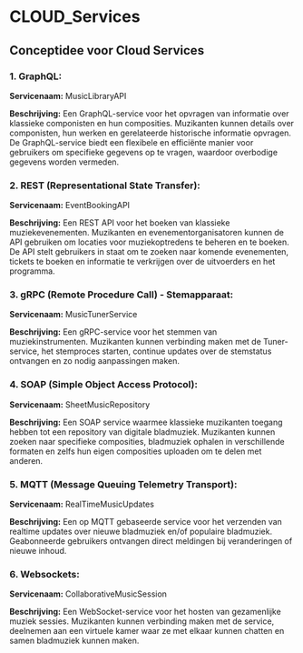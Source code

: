 # CLOUD_Services


## Conceptidee voor Cloud Services
### 1. GraphQL:
**Servicenaam:** MusicLibraryAPI

**Beschrijving:** Een GraphQL-service voor het opvragen van informatie over klassieke componisten en hun composities. Muzikanten kunnen 
details over componisten, hun werken en gerelateerde historische informatie opvragen. De GraphQL-service biedt een flexibele en efficiënte 
manier voor gebruikers om specifieke gegevens op te vragen, waardoor overbodige gegevens worden vermeden.

### 2. REST (Representational State Transfer):
**Servicenaam:** EventBookingAPI

**Beschrijving:** Een REST API voor het boeken van klassieke muziekevenementen. Muzikanten en evenementorganisatoren kunnen de API gebruiken 
om locaties voor muziekoptredens te beheren en te boeken. De API stelt gebruikers in staat om te zoeken naar komende evenementen, tickets te 
boeken en informatie te verkrijgen over de uitvoerders en het programma.

### 3. gRPC (Remote Procedure Call) - Stemapparaat:
**Servicenaam:** MusicTunerService

**Beschrijving:** Een gRPC-service voor het stemmen van muziekinstrumenten. Muzikanten kunnen verbinding maken met de Tuner-service, het 
stemproces starten, continue updates over de stemstatus ontvangen en zo nodig aanpassingen maken.

### 4. SOAP (Simple Object Access Protocol):
**Servicenaam:** SheetMusicRepository

**Beschrijving:** Een SOAP service waarmee klassieke muzikanten toegang hebben tot een repository van digitale bladmuziek. Muzikanten kunnen 
zoeken naar specifieke composities, bladmuziek ophalen in verschillende formaten en zelfs hun eigen composities uploaden om te delen met 
anderen.

### 5. MQTT (Message Queuing Telemetry Transport):
**Servicenaam:** RealTimeMusicUpdates

**Beschrijving:** Een op MQTT gebaseerde service voor het verzenden van realtime updates over nieuwe bladmuziek en/of populaire bladmuziek. 
Geabonneerde gebruikers ontvangen direct meldingen bij veranderingen of nieuwe inhoud.

### 6. Websockets:
**Servicenaam:** CollaborativeMusicSession

**Beschrijving:** Een WebSocket-service voor het hosten van gezamenlijke muziek sessies. Muzikanten kunnen verbinding maken met de service, 
deelnemen aan een virtuele kamer waar ze met elkaar kunnen chatten en samen bladmuziek kunnen maken.
